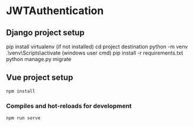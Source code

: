 # JWTAuthentication

## Django project setup

pip install virtualenv (if not installed)
cd project destination
python -m venv <venv-name>
.\venv\Scripts\activate (windows user cmd)
pip install -r requirements.txt
python manage.py migrate

## Vue project setup

```
npm install
```

### Compiles and hot-reloads for development
```
npm run serve
```

